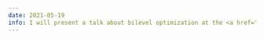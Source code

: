 ```yaml
---
date: 2021-05-19
info: I will present a talk about bilevel optimization at the <a href="https://lagrange.oca.eu/fr/actu-lagrange" target="_blank">Laboratoire Lagrange</a> - <a href="/download/2021_seminar_SI.pdf"><i class="far fa-file-pdf"></i> slides</a>
---
```


